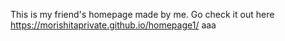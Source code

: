 This is my friend's homepage made by me.
Go check it out here https://morishitaprivate.github.io/homepage1/
aaa
